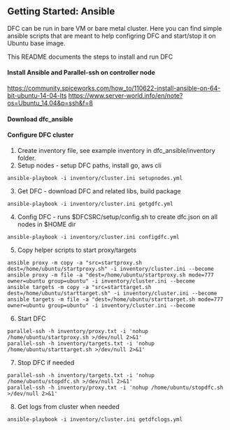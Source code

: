 ## Getting Started: Ansible

DFC can be run in bare VM or bare metal cluster. Here you can find simple ansible scripts that are meant to help configring DFC and start/stop it on Ubuntu base image. 

This README documents the steps to install and run DFC

#### Install Ansible and Parallel-ssh on controller node
https://community.spiceworks.com/how_to/110622-install-ansible-on-64-bit-ubuntu-14-04-lts
https://www.server-world.info/en/note?os=Ubuntu_14.04&p=ssh&f=8

#### Download dfc_ansible 

#### Configure DFC cluster
1. Create inventory file, see example inventory in dfc_ansible/inventory folder. 
2. Setup nodes - setup DFC paths, install go, aws cli
```
ansible-playbook -i inventory/cluster.ini setupnodes.yml
```
3. Get DFC - download DFC and related libs, build package
```
ansible-playbook -i inventory/cluster.ini getgdfc.yml
```
4. Config DFC - runs $DFCSRC/setup/config.sh to create dfc.json on all nodes in $HOME dir
```
ansible-playbook -i inventory/cluster.ini configdfc.yml
```
5. Copy helper scripts to start proxy/targets
```
ansible proxy -m copy -a "src=startproxy.sh dest=/home/ubuntu/startproxy.sh" -i inventory/cluster.ini --become
ansible proxy -m file -a "dest=/home/ubuntu/startproxy.sh mode=777 owner=ubuntu group=ubuntu" -i inventory/cluster.ini --become
ansible targets -m copy -a "src=starttarget.sh dest=/home/ubuntu/starttarget.sh" -i inventory/cluster.ini --become
ansible targets -m file -a "dest=/home/ubuntu/starttarget.sh mode=777 owner=ubuntu group=ubuntu" -i inventory/cluster.ini --become
```

6. Start DFC
```
parallel-ssh -h inventory/proxy.txt -i 'nohup /home/ubuntu/startproxy.sh >/dev/null 2>&1'
parallel-ssh -h inventory/targets.txt -i 'nohup /home/ubuntu/starttarget.sh >/dev/null 2>&1'
```

7. Stop DFC if needed
```
parallel-ssh -h inventory/targets.txt -i 'nohup /home/ubuntu/stopdfc.sh >/dev/null 2>&1'
parallel-ssh -h inventory/proxy.txt -i 'nohup /home/ubuntu/stopdfc.sh >/dev/null 2>&1'
```

8. Get logs from cluster when needed
```
ansible-playbook -i inventory/cluster.ini getdfclogs.yml
```

